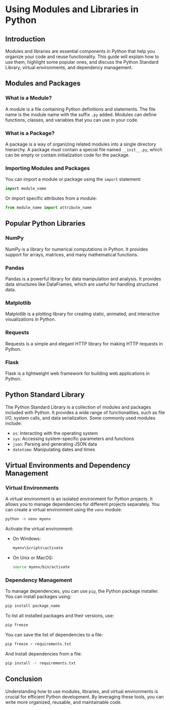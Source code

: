 # Using Modules and Libraries in Python

## Introduction
Modules and libraries are essential components in Python that help you organize your code and reuse functionality. This guide will explain how to use them, highlight some popular ones, and discuss the Python Standard Library, virtual environments, and dependency management.

## Modules and Packages
### What is a Module?
A module is a file containing Python definitions and statements. The file name is the module name with the suffix `.py` added. Modules can define functions, classes, and variables that you can use in your code.

### What is a Package?
A package is a way of organizing related modules into a single directory hierarchy. A package must contain a special file named `__init__.py`, which can be empty or contain initialization code for the package.

### Importing Modules and Packages
You can import a module or package using the `import` statement:
```python
import module_name
```
Or import specific attributes from a module:
```python
from module_name import attribute_name
```

## Popular Python Libraries
### NumPy
NumPy is a library for numerical computations in Python. It provides support for arrays, matrices, and many mathematical functions.

### Pandas
Pandas is a powerful library for data manipulation and analysis. It provides data structures like DataFrames, which are useful for handling structured data.

### Matplotlib
Matplotlib is a plotting library for creating static, animated, and interactive visualizations in Python.

### Requests
Requests is a simple and elegant HTTP library for making HTTP requests in Python.

### Flask
Flask is a lightweight web framework for building web applications in Python.

## Python Standard Library
The Python Standard Library is a collection of modules and packages included with Python. It provides a wide range of functionalities, such as file I/O, system calls, and data serialization. Some commonly used modules include:
- `os`: Interacting with the operating system
- `sys`: Accessing system-specific parameters and functions
- `json`: Parsing and generating JSON data
- `datetime`: Manipulating dates and times

## Virtual Environments and Dependency Management
### Virtual Environments
A virtual environment is an isolated environment for Python projects. It allows you to manage dependencies for different projects separately. You can create a virtual environment using the `venv` module:
```bash
python -m venv myenv
```
Activate the virtual environment:
- On Windows:
    ```bash
    myenv\Scripts\activate
    ```
- On Unix or MacOS:
    ```bash
    source myenv/bin/activate
    ```

### Dependency Management
To manage dependencies, you can use `pip`, the Python package installer. You can install packages using:
```bash
pip install package_name
```
To list all installed packages and their versions, use:
```bash
pip freeze
```
You can save the list of dependencies to a file:
```bash
pip freeze > requirements.txt
```
And install dependencies from a file:
```bash
pip install -r requirements.txt
```

## Conclusion
Understanding how to use modules, libraries, and virtual environments is crucial for efficient Python development. By leveraging these tools, you can write more organized, reusable, and maintainable code.